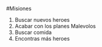 #Misiones

1. Buscar nuevos heroes
2. Acabar con los planes Malevolos
3. Buscar comida
4. Encontras más heroes